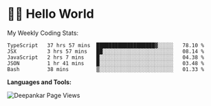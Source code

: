 # 👋🏽 Hello World 

<!--![Deepankar's github stats](https://github-readme-stats.vercel.app/api?username=Deep-Codes&count_private=true&show_icons=true&theme=radical)-->
My Weekly Coding Stats:

<!--START_SECTION:waka-->
```text
TypeScript   37 hrs 57 mins  ███████████████████▓░░░░░   78.10 % 
JSX          3 hrs 57 mins   ██░░░░░░░░░░░░░░░░░░░░░░░   08.14 % 
JavaScript   2 hrs 7 mins    █░░░░░░░░░░░░░░░░░░░░░░░░   04.38 % 
JSON         1 hr 41 mins    █░░░░░░░░░░░░░░░░░░░░░░░░   03.48 % 
Bash         38 mins         ▒░░░░░░░░░░░░░░░░░░░░░░░░   01.33 % 
```
<!--END_SECTION:waka-->

**Languages and Tools:**



<p align="left"> <img src="https://komarev.com/ghpvc/?username=Deep-Codes&label=Views&color=blue&style=plastic" alt="Deepankar Page Views" /> </p>

